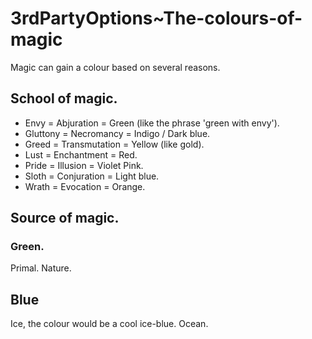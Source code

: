# 3rdPartyOptions~The-colours-of-magic

Magic can gain a colour based on several reasons.

## School of magic.

- Envy = Abjuration = Green (like the phrase 'green with envy').
- Gluttony = Necromancy = Indigo / Dark blue.
- Greed = Transmutation = Yellow (like gold).
- Lust = Enchantment = Red.
- Pride = Illusion = Violet Pink.
- Sloth = Conjuration = Light blue.
- Wrath = Evocation = Orange.

## Source of magic.

### Green.
Primal.
Nature.

## Blue
Ice, the colour would be a cool ice-blue.
Ocean.
